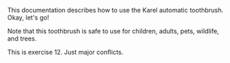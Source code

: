 This documentation describes how to use the Karel automatic toothbrush. Okay, let's go!

Note that this toothbrush is safe to use for children, adults, pets, wildlife, and trees.

This is exercise 12. Just major conflicts.
